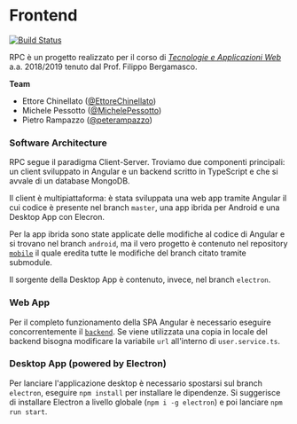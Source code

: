 # Frontend

[![Build Status](https://travis-ci.com/dsirpc/frontend.svg?branch=master)](https://travis-ci.com/dsirpc/frontend)

RPC è un progetto realizzato per il corso di [_Tecnologie e Applicazioni Web_](https://www.unive.it/data/insegnamento/212562) a.a. 2018/2019 tenuto dal Prof. Filippo Bergamasco.

**Team**
* Ettore Chinellato ([@EttoreChinellato](https://github.com/EttoreChinellato))
* Michele Pessotto ([@MichelePessotto](MichelePessotto))
* Pietro Rampazzo ([@peterampazzo](https://github.com/peterampazzo))

### Software Architecture

RPC segue il paradigma Client-Server. Troviamo due componenti principali: un client sviluppato in Angular e un backend scritto in TypeScript e che si avvale di un database MongoDB.

Il client è multipiattaforma: è stata sviluppata una web app tramite Angular il cui codice è presente nel branch `master`, una app ibrida per Android e una Desktop App con Elecron. 

Per la app ibrida sono state applicate delle modifiche al codice di Angular e si trovano nel branch `android`, ma il vero progetto è contenuto nel repository [`mobile`](https://github.com/dsirpc/mobile/) il quale eredita tutte le modifiche del branch citato tramite submodule.

Il sorgente della Desktop App è contenuto, invece, nel branch `electron`. 

### Web App

Per il completo funzionamento della SPA Angular è necessario eseguire concorrentemente il [`backend`](https://github.com/dsirpc/backend). Se viene utilizzata una copia in locale del backend bisogna modificare la variabile `url` all'interno di `user.service.ts`.

### Desktop App (powered by Electron)

Per lanciare l'applicazione desktop è necessario spostarsi sul branch `electron`, eseguire `npm install` per installare le dipendenze. Si suggerisce di installare Electron a livello globale (`npm i -g electron`) e poi lanciare `npm run start`.
